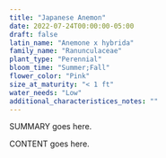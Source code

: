 ```yaml
---
title: "Japanese Anemon"
date: 2022-07-24T00:00:00-05:00
draft: false
latin_name: "Anemone x hybrida"
family_name: "Ranunculaceae"
plant_type: "Perennial"
bloom_time: "Summer;Fall"
flower_color: "Pink"
size_at_maturity: "< 1 ft"
water_needs: "Low"
additional_characteristices_notes: ""
---
```


SUMMARY goes here.

<!--more-->

CONTENT goes here.